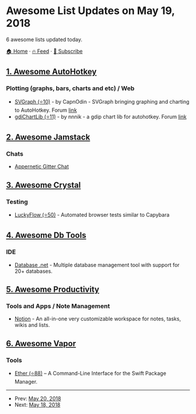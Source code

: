 # Awesome List Updates on May 19, 2018

6 awesome lists updated today.

[🏠 Home](/README.md) · [🔥 Feed](https://test.trackawesomelist.com/feed.xml) · [📮 Subscribe](https://trackawesomelist.us17.list-manage.com/subscribe?u=d2f0117aa829c83a63ec63c2f&id=36a103854c)



## [1. Awesome AutoHotkey](/content/ahkscript/awesome-AutoHotkey/README.md)

### Plotting (graphs, bars, charts and etc) / Web

*   [SVGraph (⭐10)](https://github.com/CapnOdin/SVGraph) - by CapnOdin - SVGraph bringing graphing and charting to AutoHotkey. Forum [link](https://autohotkey.com/boards/viewtopic.php?f=6\&t=23892)
*   [gdiChartLib (⭐11)](https://github.com/nnnik/gdiChartLib) - by nnnik - a gdip chart lib for autohotkey. Forum [link](https://autohotkey.com/boards/viewtopic.php?f=6\&t=31533)

## [2. Awesome Jamstack](/content/automata/awesome-jamstack/README.md)

### Chats

*   [Appernetic Gitter Chat](https://gitter.im/appernetic/issues)

## [3. Awesome Crystal](/content/veelenga/awesome-crystal/README.md)

### Testing

*   [LuckyFlow (⭐50)](https://github.com/luckyframework/lucky_flow) - Automated browser tests similar to Capybara

## [4. Awesome Db Tools](/content/mgramin/awesome-db-tools/README.md)

### IDE

*   [Database .net](http://fishcodelib.com/Database.htm) - Multiple database management tool with support for 20+ databases.

## [5. Awesome Productivity](/content/jyguyomarch/awesome-productivity/README.md)

### Tools and Apps / Note Management

*   [Notion](https://www.notion.so/) - An all-in-one very customizable workspace for notes, tasks, wikis and lists.

## [6. Awesome Vapor](/content/vapor-community/awesome-vapor/README.md)

### Tools

*   [Ether (⭐88)](https://github.com/Ether-CLI/Ether) – A Command-Line Interface for the Swift Package Manager.

---

- Prev: [May 20, 2018](/content/2018/05/20/README.md)
- Next: [May 18, 2018](/content/2018/05/18/README.md)
